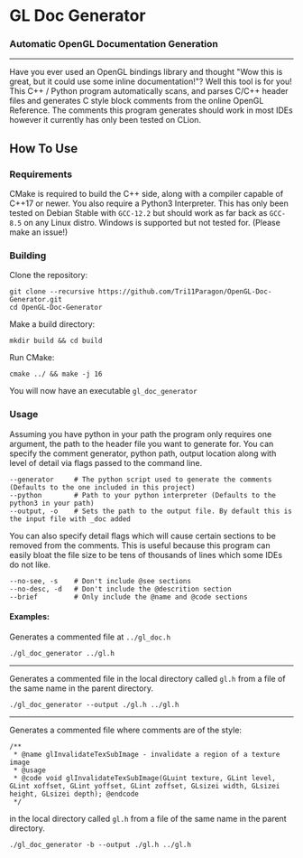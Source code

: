 # GL Doc Generator
### Automatic OpenGL Documentation Generation

---
Have you ever used an OpenGL bindings library and thought 
"Wow this is great, but it could use some inline documentation!"? 
Well this tool is for you! This C++ / Python program automatically scans, and parses C/C++
header files and generates C style block comments from the online OpenGL Reference. The
comments this program generates should work in most IDEs however it currently has only been tested on CLion.

## How To Use
### Requirements
CMake is required to build the C++ side, along with a compiler capable of C++17 or newer. 
You also require a Python3 Interpreter. This has only been tested on Debian Stable with `GCC-12.2`
but should work as far back as `GCC-8.5` on any Linux distro. Windows is supported but not tested for.
(Please make an issue!)
### Building
Clone the repository:
```shell
git clone --recursive https://github.com/Tri11Paragon/OpenGL-Doc-Generator.git
cd OpenGL-Doc-Generator
```
Make a build directory:
```shell
mkdir build && cd build
```
Run CMake:
```shell
cmake ../ && make -j 16
```
You will now have an executable `gl_doc_generator`
### Usage
Assuming you have python in your path the program only requires one argument,
the path to the header file you want to generate for. You can specify the comment generator,
python path, output location along with level of detail via flags passed to the command line.
```
--generator     # The python script used to generate the comments (Defaults to the one included in this project)
--python        # Path to your python interpreter (Defaults to the python3 in your path)
--output, -o    # Sets the path to the output file. By default this is the input file with _doc added 
```
You can also specify detail flags which will cause certain sections to be removed from the comments.
This is useful because this program can easily bloat the file size to be tens of thousands of lines which some
IDEs do not like. 
```
--no-see, -s    # Don't include @see sections
--no-desc, -d   # Don't include the @descrition section
--brief         # Only include the @name and @code sections 
```
#### Examples:
Generates a commented file at `../gl_doc.h`
```shell
./gl_doc_generator ../gl.h
```
---
Generates a commented file in the local directory called `gl.h` from a file of the same name in the parent directory.
```shell
./gl_doc_generator --output ./gl.h ../gl.h
```
---
Generates a commented file where comments are of the style:
```
/**
 * @name glInvalidateTexSubImage - invalidate a region of a texture image
 * @usage
 * @code void glInvalidateTexSubImage(GLuint texture, GLint level, GLint xoffset, GLint yoffset, GLint zoffset, GLsizei width, GLsizei height, GLsizei depth); @endcode
 */
```
in the local directory called `gl.h` from a file of the same name in the parent directory.
```shell
./gl_doc_generator -b --output ./gl.h ../gl.h
```